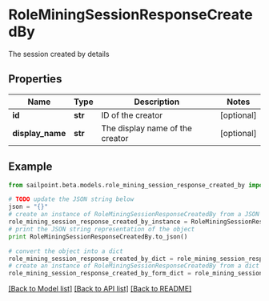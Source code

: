 # RoleMiningSessionResponseCreatedBy

The session created by details

## Properties

Name | Type | Description | Notes
------------ | ------------- | ------------- | -------------
**id** | **str** | ID of the creator | [optional] 
**display_name** | **str** | The display name of the creator | [optional] 

## Example

```python
from sailpoint.beta.models.role_mining_session_response_created_by import RoleMiningSessionResponseCreatedBy

# TODO update the JSON string below
json = "{}"
# create an instance of RoleMiningSessionResponseCreatedBy from a JSON string
role_mining_session_response_created_by_instance = RoleMiningSessionResponseCreatedBy.from_json(json)
# print the JSON string representation of the object
print RoleMiningSessionResponseCreatedBy.to_json()

# convert the object into a dict
role_mining_session_response_created_by_dict = role_mining_session_response_created_by_instance.to_dict()
# create an instance of RoleMiningSessionResponseCreatedBy from a dict
role_mining_session_response_created_by_form_dict = role_mining_session_response_created_by.from_dict(role_mining_session_response_created_by_dict)
```
[[Back to Model list]](../README.md#documentation-for-models) [[Back to API list]](../README.md#documentation-for-api-endpoints) [[Back to README]](../README.md)


